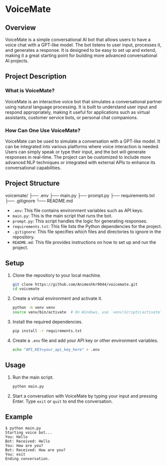 # VoiceMate

## Overview
VoiceMate is a simple conversational AI bot that allows users to have a voice chat with a GPT-like model. The bot listens to user input, processes it, and generates a response. It is designed to be easy to set up and extend, making it a great starting point for building more advanced conversational AI projects.

## Project Description

### What is VoiceMate?
VoiceMate is an interactive voice bot that simulates a conversational partner using natural language processing. It is built to understand user input and respond appropriately, making it useful for applications such as virtual assistants, customer service bots, or personal chat companions.

### How Can One Use VoiceMate?
VoiceMate can be used to simulate a conversation with a GPT-like model. It can be integrated into various platforms where voice interaction is needed. Users can simply speak or type their input, and the bot will generate responses in real-time. The project can be customized to include more advanced NLP techniques or integrated with external APIs to enhance its conversational capabilities.

## Project Structure
voicemate/
├── .env
├── main.py
├── prompt.py
├── requirements.txt
├── .gitignore
└── README.md
- `.env`: This file contains environment variables such as API keys.
- `main.py`: This is the main script that runs the bot.
- `prompt.py`: This script handles the logic for generating responses.
- `requirements.txt`: This file lists the Python dependencies for the project.
- `.gitignore`: This file specifies which files and directories to ignore in the repository.
- `README.md`: This file provides instructions on how to set up and run the project.



## Setup

1. Clone the repository to your local machine.
    ```bash
    git clone https://github.com/Animeshkr9044/voicemate.git
    cd voicemate
    ```

2. Create a virtual environment and activate it.
    ```bash
    python -m venv venv
    source venv/bin/activate  # On Windows, use `venv\Scripts\activate`
    ```

3. Install the required dependencies.
    ```bash
    pip install -r requirements.txt
    ```

4. Create a `.env` file and add your API key or other environment variables.
    ```bash
    echo "API_KEY=your_api_key_here" > .env
    ```

## Usage

1. Run the main script.
    ```bash
    python main.py
    ```

2. Start a conversation with VoiceMate by typing your input and pressing Enter. Type `exit` or `quit` to end the conversation.

## Example

```plaintext
$ python main.py
Starting voice bot...
You: Hello
Bot: Received: Hello
You: How are you?
Bot: Received: How are you?
You: exit
Ending conversation.
